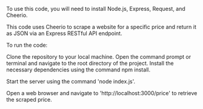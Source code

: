 To use this code, you will need to install Node.js, Express, Request, and Cheerio.

This code uses Cheerio to scrape a website for a specific price and return it as JSON via an Express RESTful API endpoint.

To run the code:

Clone the repository to your local machine.
Open the command prompt or terminal and navigate to the root directory of the project.
Install the necessary dependencies using the command npm install.

Start the server using the command 'node index.js'.

Open a web browser and navigate to 'http://localhost:3000/price' to retrieve the scraped price.